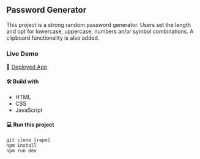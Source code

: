 ## Password Generator

This project is a strong random password generator. Users set the length and opt for lowercase, uppercase, numbers an/or symbol combinations. A clipboard functionality is also added.

### Live Demo

🚀 [Deployed App](https://edwinsch.github.io/password-generator/)

#### 🛠️ Build with

- HTML
- CSS
- JavaScript

#### 💻 Run this project

```
git clone [repo]
npm install
npm run dev
```
